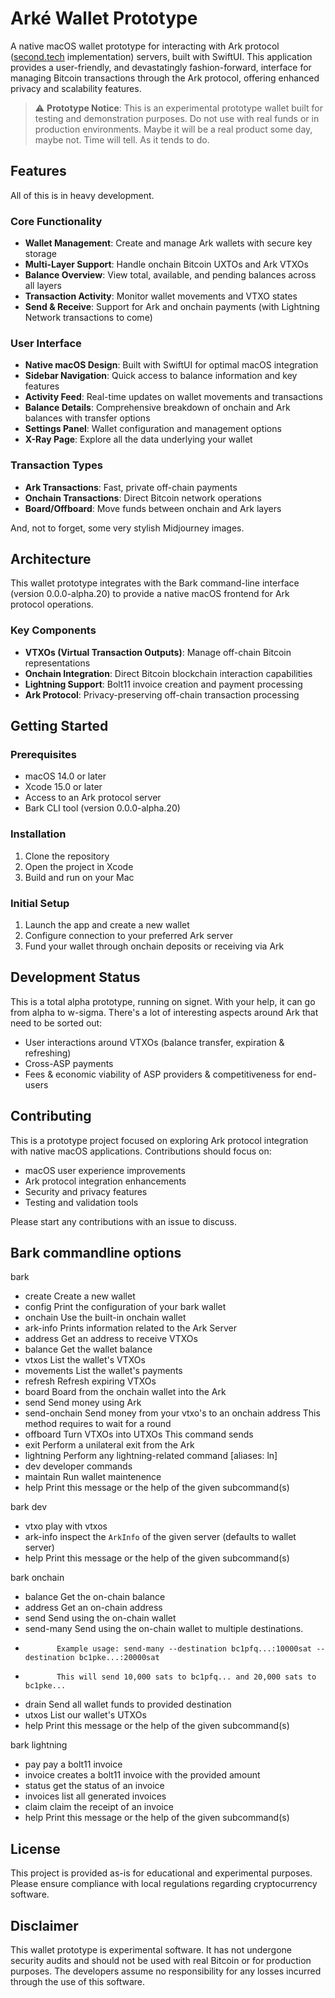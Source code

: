 # Arké Wallet Prototype

A native macOS wallet prototype for interacting with Ark protocol ([second.tech](https://second.tech) implementation) servers, built with SwiftUI. This application provides a user-friendly, and devastatingly fashion-forward, interface for managing Bitcoin transactions through the Ark protocol, offering enhanced privacy and scalability features.

> ⚠️ **Prototype Notice**: This is an experimental prototype wallet built for testing and demonstration purposes. Do not use with real funds or in production environments. Maybe it will be a real product some day, maybe not. Time will tell. As it tends to do.

## Features

All of this is in heavy development.

### Core Functionality
- **Wallet Management**: Create and manage Ark wallets with secure key storage
- **Multi-Layer Support**: Handle onchain Bitcoin UXTOs and Ark VTXOs
- **Balance Overview**: View total, available, and pending balances across all layers
- **Transaction Activity**: Monitor wallet movements and VTXO states
- **Send & Receive**: Support for Ark and onchain payments (with Lightning Network transactions to come)

### User Interface
- **Native macOS Design**: Built with SwiftUI for optimal macOS integration
- **Sidebar Navigation**: Quick access to balance information and key features
- **Activity Feed**: Real-time updates on wallet movements and transactions
- **Balance Details**: Comprehensive breakdown of onchain and Ark balances with transfer options
- **Settings Panel**: Wallet configuration and management options
- **X-Ray Page**: Explore all the data underlying your wallet

### Transaction Types
- **Ark Transactions**: Fast, private off-chain payments
- **Onchain Transactions**: Direct Bitcoin network operations
- **Board/Offboard**: Move funds between onchain and Ark layers

And, not to forget, some very stylish Midjourney images.

## Architecture

This wallet prototype integrates with the Bark command-line interface (version 0.0.0-alpha.20) to provide a native macOS frontend for Ark protocol operations.

### Key Components
- **VTXOs (Virtual Transaction Outputs)**: Manage off-chain Bitcoin representations
- **Onchain Integration**: Direct Bitcoin blockchain interaction capabilities
- **Lightning Support**: Bolt11 invoice creation and payment processing
- **Ark Protocol**: Privacy-preserving off-chain transaction processing

## Getting Started

### Prerequisites
- macOS 14.0 or later
- Xcode 15.0 or later
- Access to an Ark protocol server
- Bark CLI tool (version 0.0.0-alpha.20)

### Installation
1. Clone the repository
2. Open the project in Xcode
3. Build and run on your Mac

### Initial Setup
1. Launch the app and create a new wallet
2. Configure connection to your preferred Ark server
3. Fund your wallet through onchain deposits or receiving via Ark

## Development Status

This is a total alpha prototype, running on signet. With your help, it can go from alpha to w-sigma. There's a lot of interesting aspects around Ark that need to be sorted out:
- User interactions around VTXOs (balance transfer, expiration & refreshing)
- Cross-ASP payments
- Fees & economic viability of ASP providers & competitiveness for end-users

## Contributing

This is a prototype project focused on exploring Ark protocol integration with native macOS applications. Contributions should focus on:

- macOS user experience improvements
- Ark protocol integration enhancements
- Security and privacy features
- Testing and validation tools

Please start any contributions with an issue to discuss.

## Bark commandline options

bark

- create        Create a new wallet
- config        Print the configuration of your bark wallet
- onchain       Use the built-in onchain wallet
- ark-info      Prints information related to the Ark Server
- address       Get an address to receive VTXOs
- balance       Get the wallet balance
- vtxos         List the wallet's VTXOs
- movements     List the wallet's payments
- refresh       Refresh expiring VTXOs
- board         Board from the onchain wallet into the Ark
- send          Send money using Ark
- send-onchain  Send money from your vtxo's to an onchain address This method requires to wait for a round
- offboard      Turn VTXOs into UTXOs This command sends
- exit          Perform a unilateral exit from the Ark
- lightning     Perform any lightning-related command [aliases: ln]
- dev           developer commands
- maintain      Run wallet maintenence
- help          Print this message or the help of the given subcommand(s)

bark dev

- vtxo      play with vtxos
- ark-info  inspect the `ArkInfo` of the given server (defaults to wallet server)
- help      Print this message or the help of the given subcommand(s)

bark onchain

- balance    Get the on-chain balance
- address    Get an on-chain address
- send       Send using the on-chain wallet
- send-many  Send using the on-chain wallet to multiple destinations.
-            Example usage: send-many --destination bc1pfq...:10000sat --destination bc1pke...:20000sat
-            This will send 10,000 sats to bc1pfq... and 20,000 sats to bc1pke...
- drain      Send all wallet funds to provided destination
- utxos      List our wallet's UTXOs
- help       Print this message or the help of the given subcommand(s)

bark lightning

- pay       pay a bolt11 invoice
- invoice   creates a bolt11 invoice with the provided amount
- status    get the status of an invoice
- invoices  list all generated invoices
- claim     claim the receipt of an invoice
- help      Print this message or the help of the given subcommand(s)

## License

This project is provided as-is for educational and experimental purposes. Please ensure compliance with local regulations regarding cryptocurrency software.

## Disclaimer

This wallet prototype is experimental software. It has not undergone security audits and should not be used with real Bitcoin or for production purposes. The developers assume no responsibility for any losses incurred through the use of this software.
